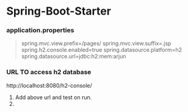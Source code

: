 # Spring-Boot-Starter

### application.properties
> spring.mvc.view.prefix=/pages/
spring.mvc.view.suffix=.jsp
spring.h2.console.enabled=true
spring.datasource.platform=h2
spring.datasource.url=jdbc:h2:mem:arjun

### URL TO access h2 database
http://localhost:8080/h2-console/
1. Add above url and test on run.
2. 

